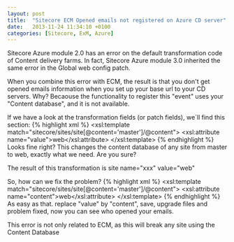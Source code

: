 ```yaml
---
layout: post
title:  "Sitecore ECM Opened emails not registered on Azure CD server"
date:   2013-11-24 11:34:10 +0100
categories: [Sitecore, ExM, Azure]
---
```

Sitecore Azure module 2.0 has an error on the default transformation code of Content delivery farms.<!--more--> In fact, Sitecore Azure module 3.0 inherited the same error in the Global web config patch.

When you combine this error with ECM, the result is that you don't get opened emails information when you set up your base url to your CD servers. Why? Becaouse the functionality to register this "event" uses your "Content database", and it is not available.

If we have a look at the transformation fields (or patch fields), we´ll find this section:
{% highlight xml %}
<xsl:template match="sitecore/sites/site[@content='master']/@content">
    <xsl:attribute name="value">web</xsl:attribute>
  </xsl:template>
{% endhighlight %}
Looks fine right? This changes the content database of any site from master to web, exactly what we need. Are you sure?

The result of this transformation is site name="xxx" value="web"

So, how can we fix the problem?
{% highlight xml %}
<xsl:template match="sitecore/sites/site[@content='master']/@content">
    <xsl:attribute name="content">web</xsl:attribute>
  </xsl:template>
 {% endhighlight %}
As easy as that. replace "value" by "content", save, upgrade files and problem fixed, now you can see who opened your emails.

This error is not only related to ECM, as this will break any site using the Content Database